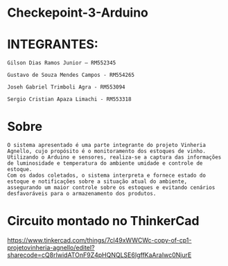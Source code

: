 # Checkepoint-3-Arduino


# INTEGRANTES:

    Gilson Dias Ramos Junior – RM552345 

    Gustavo de Souza Mendes Campos - RM554265

    Joseh Gabriel Trimboli Agra - RM553094

    Sergio Cristian Apaza Limachi - RM553318

# Sobre 

    O sistema apresentado é uma parte integrante do projeto Vinheria Agnello, cujo propósito é o monitoramento dos estoques de vinho. 
    Utilizando o Arduino e sensores, realiza-se a captura das informações de luminosidade e temperatura do ambiente umidade e controle de estoque. 
    Com os dados coletados, o sistema interpreta e fornece estado do estoque e notificações sobre a situação atual do ambiente,
    assegurando um maior controle sobre os estoques e evitando cenários desfavoráveis para o armazenamento dos produtos.

# Circuito montado no ThinkerCad

https://www.tinkercad.com/things/7cl49xWWCWc-copy-of-cp1-projetovinheria-agnello/editel?sharecode=cQ8rIwidATOnF9Z4pHQNQLSE6IgffKaAraIwc0NjurE

